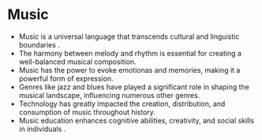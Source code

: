 # Music 
- Music is a universal language that transcends cultural and linguistic boundaries .
- The harmony between melody and rhythm is essential for creating a well-balanced musical composition.
- Music has the power to evoke emotionas and memories, making it a powerful form of expression.
- Genres like jazz and blues have played a significant role in shaping the musical landscape, influencing
  numerous other genres.
- Technology has greatly impacted the creation, distribution, and consumption of music throughout history.
- Music education enhances cognitive abilities, creativity, and social skills in individuals .
